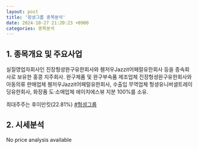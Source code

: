 ```yaml
---
layout: post
title: '헝셩그룹 종목분석'
date: 2024-10-27 21:20:23 +0900
categories: 종목분석
---
```


## 1. 종목개요 및 주요사업

실질영업자회사인 진장헝셩완구유한회사와 췐저우Jazzit어페럴유한회사 등을 종속회사로 보유한 홍콩 지주회사. 완구제품 및 완구부속품 제조업체 진장헝셩완구유한회사와 아동의류 판매업체 췐저우Jazzit어페럴유한회사, 수출입 무역업체 헝셩유니버셜트레이딩유한회사, 화장품 도·소매업체 에이치에스뷰 지분 100%를 소유.

최대주주는 후이만킷(22.81%)
[#헝셩그룹](#)

## 2. 시세분석

No price analysis available
